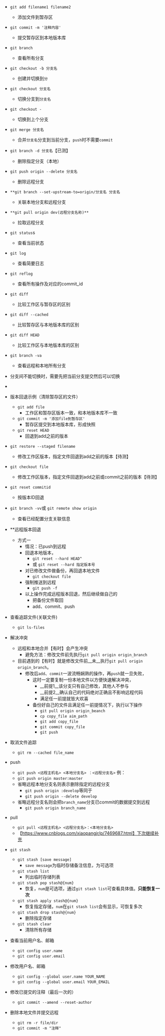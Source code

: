 - `git add filename1 filename2`
  - 添加文件到暂存区
- `git commit -m '注释内容'`
  - 提交暂存区到本地版本库
- `git branch `
  - 查看所有分支
- `git checkout -b 分支名`
  - 创建并切换到`分`
- `git checkout 分支名`
  - 切换分支到`分支名`
- `git checkout -`
  - 切换到上个分支
- `git merge 分支名`
  - 合并`分支名`分支到当前分支，`push`时不需要`commit`
- `git branch -d 分支名`【已测】
  - 删除指定分支（本地）
- `git push origin --delete 分支名`
  - 删除远程分支
- `**git branch --set-upstream-to=origin/分支名 分支名`
  - 关联本地分支和远程分支
- `**git pull origin dev(远程分支名称)**`
  - 拉取远程分支
- `git status`s
  - 查看当前状态
- `git log`
  - 查看简要日志
- `git reflog`
  - 查看所有操作及对应的commit_id
- `git diff`
  - 比较工作区与暂存区的区别
- `git diff --cached`
  - 比较暂存区与本地版本库的区别
- `git diff HEAD`
  - 比较工作区与本地版本库的区别
- `git branch -va`
  - 查看远程和本地所有分支



- 分支间不能切换时，需要先把当前分支提交然后可以切换
- 
- 版本回退示例（清除暂存区的文件）
  - `git add file`
    - 工作区和暂存区版本一致，和本地版本库不一致
  - `git commit -m '添加file到暂存区'`
    - 暂存区提交到本地版本库，形成快照
  - `git reset HEAD`
    - 回退到add之前的版本
- `git restore --staged filename`
  - 修改工作区版本，指定文件回退到add之前的版本【待测】
- `git checkout file`
  - 修改工作区版本，指定文件回退到add之前或commit之前的版本【待测】
- `git reset commitid`
  - 按版本ID回退
- `git branch -vv`或 `git remote show origin`
  - 查看已经配置分支关联信息
- **远程版本回退
  - 方式一
    - 情况：已push到远程
    - 回退本地版本，
      - `git reset --hard HEAD^` 
      - 或 `git reset --hard 指定版本号`
    - 对已修改文件做备份，再回退本地文件
      - `git checkout file`
    - 强制推送到远程
      - `git push -f`
    - 以上操作完成远程版本回退，然后继续做自己的
      - 把备份文件取回
      - add、commit、push
- 查看追踪文件(关联文件)
  - `git ls-files`
- 解决冲突
  - 远程和本地合并【有时】会产生冲突
    - 避免方法：修改文件前先执行`git pull origin origin_branch`
  - 目前遇到的【有时】就是修改文件前__未__执行`git pull origin origin_branch`。
    - 修改后`add`、`commit`一波流畅娴熟的操作，再`push`就一旦失败，
      - 这时一定要复制一份本地文件以方便快速解决冲突，
        - __前提1__该分支只有自己修改，其他人不参与
        - __前提2__确认自己的代码绝对正确且不影响远程代码
        - 满足任一前提就皆大欢喜
      - 备份好自己的文件且满足任一前提情况下，执行以下操作
        - `git pull origin origin_beanch`
        - `cp copy_file aim_path`
        - `git add copy_file`
        - `git commit copy_file`
        - `git push`
- 取消文件追踪
  - `git rm --cached file_name`
- push
  - `git push <远程主机名> <本地分支名> ：<远程分支名>` 例：
  - `git push origin master:master`
  - 省略远程本地分支名则表示删除指定的远程分支
    - `git push origin :develop`等同于
    - `git push origin --delete develop`
  - 省略远程分支名则会把`branch_name`分支已commit的数据提交到远程
    - `git push origin branch_name`
- pull
  - `git pull <远程主机名> <远程分支名>：<本地分支名>`
  - 【https://www.cnblogs.com/xiaopangjr/p/7469687.html】下次继续补充
- `git stash`
  - `git stash [save message]`
    - `save message`为临时存储备注信息，为可选项
  - `git stash list `
    - 列出临时存储列表
  - `git stash pop stash@{num}`
    - 恢复，`num`是可选项，通过`git stash list`可查看具体值。**只能恢复一次**
  - `git stash apply stash@{num}`
    - 恢复指定存储，`num`在`git stash list`会有显示，可恢复多次
  - `git stash drop stash@{num}`
    - 删除指定存储
  - `git stash clear`
    - 清除所有存储
- 查看当前用户名、邮箱
  - `git config user.name`
  - `git config user.email`
- 修改用户名、邮箱
  - `git config --global user.name YOUR_NAME`
  - `git config --global user.email YOUR_EMAIL`
- 修改已提交的注释（最后一次的）
  - `git commit --amend --reset-author`
- 删除本地文件并提交远程
  - `git rm -r file/dir`
  - `git commit -m "注释"`